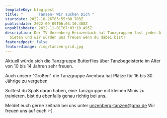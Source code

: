 ```yaml
---
templateKey: blog-post
title: "       Tanzen- Wir suchen Dich "
startdate: 2022-10-26T05:55:08.703Z
publishdate: 2022-09-09T06:03:10.488Z
unpublishdate: 2022-11-01T07:03:10.495Z
description: Der TV Unzenberg Heinzenbach hat Tanzgruppen fast jeden Alters zu
  bieten und wir würden uns freuen wenn du dabei bist!
featuredpost: false
featuredimage: /img/tanzen-grid.jpg
---
```

Aktuell würde sich die Tanzgruppe Butterflies über Tanzbegeisterte im Alter von 10 bis 14 Jahren sehr freuen.

Auch unsere "Großen" die Tanzgruppe Aventura hat Plätze für 16 bis 30 Jährige zu vergeben

Solltest du Spaß daran haben, eine Tanzgruppe mit kleinen Minis zu trainieren, bist du ebenfalls genau richtig bei uns.

Meldet euch gerne zeitnah bei uns unter 
unzenberg-tanzen@gmx.de
Wir freuen uns auf euch :-)